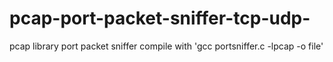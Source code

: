 # pcap-port-packet-sniffer-tcp-udp-
pcap library port packet sniffer 
compile with 'gcc portsniffer.c -lpcap -o file'

